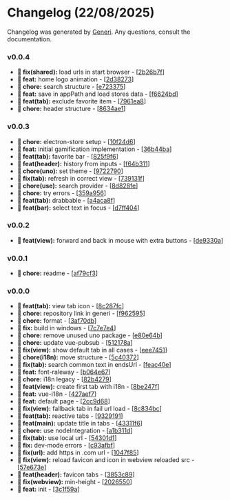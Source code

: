 # Changelog (22/08/2025)

Changelog was generated by [Generi](https://github.com/betterwrite/generi). Any questions, consult the documentation.

### v0.0.4

- **🔧 fix(shared):** load urls in start browser - [[2b26b7f](https://github.com/Novout/eterno/commit/2b26b7f)]
- **🎉 feat:** home logo animation - [[2d38273](https://github.com/Novout/eterno/commit/2d38273)]
- **🚧 chore:** search structure - [[e723375](https://github.com/Novout/eterno/commit/e723375)]
- **🎉 feat:** save in appPath and load stores data - [[f6624bd](https://github.com/Novout/eterno/commit/f6624bd)]
- **🎉 feat(tab):** exclude favorite item - [[7961ea8](https://github.com/Novout/eterno/commit/7961ea8)]
- **🚧 chore:** header structure - [[8634ae1](https://github.com/Novout/eterno/commit/8634ae1)]

### v0.0.3

- **🚧 chore:** electron-store setup - [[10f24d6](https://github.com/Novout/eterno/commit/10f24d6)]
- **🎉 feat:** initial gamification implementation - [[36b44ba](https://github.com/Novout/eterno/commit/36b44ba)]
- **🎉 feat(tab):** favorite bar - [[825f9f6](https://github.com/Novout/eterno/commit/825f9f6)]
- **🎉 feat(header):** history from inputs - [[f64b311](https://github.com/Novout/eterno/commit/f64b311)]
- **🚧 chore(uno):** set theme - [[9722790](https://github.com/Novout/eterno/commit/9722790)]
- **🔧 fix(tab):** refresh in correct view - [[739131f](https://github.com/Novout/eterno/commit/739131f)]
- **🚧 chore(use):** search provider - [[8d828fe](https://github.com/Novout/eterno/commit/8d828fe)]
- **🚧 chore:** try errors - [[359a956](https://github.com/Novout/eterno/commit/359a956)]
- **🎉 feat(tab):** drabbable - [[a4aca8f](https://github.com/Novout/eterno/commit/a4aca8f)]
- **🎉 feat(bar):** select text in focus - [[d7ff404](https://github.com/Novout/eterno/commit/d7ff404)]

### v0.0.2

- **🎉 feat(view):** forward and back in mouse with extra buttons - [[de9330a](https://github.com/Novout/eterno/commit/de9330a)]

### v0.0.1

- **🚧 chore:** readme - [[af79cf3](https://github.com/Novout/eterno/commit/af79cf3)]

### v0.0.0

- **🎉 feat(tab):** view tab icon - [[8c287fc](https://github.com/Novout/eterno/commit/8c287fc)]
- **🚧 chore:** repository link in generi - [[f962595](https://github.com/Novout/eterno/commit/f962595)]
- **🚧 chore:** format - [[3af70db](https://github.com/Novout/eterno/commit/3af70db)]
- **🔧 fix:** build in windows - [[7c7e7e4](https://github.com/Novout/eterno/commit/7c7e7e4)]
- **🚧 chore:** remove unused uno package - [[e80e64b](https://github.com/Novout/eterno/commit/e80e64b)]
- **🚧 chore:** update vue-pubsub - [[512178a](https://github.com/Novout/eterno/commit/512178a)]
- **🔧 fix(view):** show default tab in all cases - [[eee7451](https://github.com/Novout/eterno/commit/eee7451)]
- **🚧 chore(i18n):** move structure - [[5c40372](https://github.com/Novout/eterno/commit/5c40372)]
- **🔧 fix(tab):** search common text in endsUrl - [[feac40e](https://github.com/Novout/eterno/commit/feac40e)]
- **🎉 feat:** font-raleway - [[b064e67](https://github.com/Novout/eterno/commit/b064e67)]
- **🚧 chore:** i18n legacy - [[82b4279](https://github.com/Novout/eterno/commit/82b4279)]
- **🎉 feat(view):** create first tab with i18n - [[8be247f](https://github.com/Novout/eterno/commit/8be247f)]
- **🎉 feat:** vue-i18n - [[427aef7](https://github.com/Novout/eterno/commit/427aef7)]
- **🎉 feat:** default page - [[2cc9d68](https://github.com/Novout/eterno/commit/2cc9d68)]
- **🔧 fix(view):** fallback tab in fail url load - [[8c834bc](https://github.com/Novout/eterno/commit/8c834bc)]
- **🎉 feat(tab):** reactive tabs - [[9329191](https://github.com/Novout/eterno/commit/9329191)]
- **🎉 feat(main):** update title in tabs - [[43311f6](https://github.com/Novout/eterno/commit/43311f6)]
- **🚧 chore:** use nodeIntegration - [[a1b311d](https://github.com/Novout/eterno/commit/a1b311d)]
- **🔧 fix(tab):** use local url - [[54301d1](https://github.com/Novout/eterno/commit/54301d1)]
- **🔧 fix:** dev-mode errors - [[c93afbf](https://github.com/Novout/eterno/commit/c93afbf)]
- **🔧 fix(url):** add https in .com url - [[1047f85](https://github.com/Novout/eterno/commit/1047f85)]
- **🔧 fix(view):** reload favicon and icon in webview reloaded src - [[57e673e](https://github.com/Novout/eterno/commit/57e673e)]
- **🎉 feat(header):** favicon tabs - [[3853c89](https://github.com/Novout/eterno/commit/3853c89)]
- **🔧 fix(webview):** min-height - [[2026550](https://github.com/Novout/eterno/commit/2026550)]
- **🎉 feat:** init - [[3c1f59a](https://github.com/Novout/eterno/commit/3c1f59a)]
